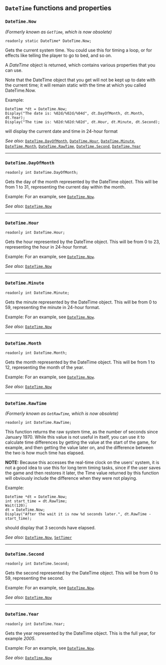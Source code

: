 ## `DateTime` functions and properties

### `DateTime.Now`

*(Formerly known as `GetTime`, which is now obsolete)*

    readonly static DateTime* DateTime.Now;

Gets the current system time. You could use this for timing a loop, or
for effects like telling the player to go to bed, and so on.

A *DateTime* object is returned, which contains various properties that
you can use.

Note that the DateTime object that you get will not be kept up to date
with the current time; it will remain static with the time at which you
called DateTime.Now.

Example:

    DateTime *dt = DateTime.Now;
    Display("The date is: %02d/%02d/%04d", dt.DayOfMonth, dt.Month, dt.Year);
    Display("The time is: %02d:%02d:%02d", dt.Hour, dt.Minute, dt.Second);

will display the current date and time in 24-hour format

*See also:* [`DateTime.DayOfMonth`](DateTime#datetimedayofmonth),
[`DateTime.Hour`](DateTime#datetimehour),
[`DateTime.Minute`](DateTime#datetimeminute),
[`DateTime.Month`](DateTime#datetimemonth),
[`DateTime.RawTime`](DateTime#datetimerawtime),
[`DateTime.Second`](DateTime#datetimesecond),
[`DateTime.Year`](DateTime#datetimeyear)

---

### `DateTime.DayOfMonth`

    readonly int DateTime.DayOfMonth;

Gets the day of the month represented by the DateTime object. This will
be from 1 to 31, representing the current day within the month.

Example: For an example, see [`DateTime.Now`](DateTime#datetimenow).

*See also:* [`DateTime.Now`](DateTime#datetimenow)

---

### `DateTime.Hour`

    readonly int DateTime.Hour;

Gets the hour represented by the DateTime object. This will be from 0 to
23, representing the hour in 24-hour format.

Example: For an example, see [`DateTime.Now`](DateTime#datetimenow).

*See also:* [`DateTime.Now`](DateTime#datetimenow)

---

### `DateTime.Minute`

    readonly int DateTime.Minute;

Gets the minute represented by the DateTime object. This will be from 0
to 59, representing the minute in 24-hour format.

Example: For an example, see [`DateTime.Now`](DateTime#datetimenow).

*See also:* [`DateTime.Now`](DateTime#datetimenow)

---

### `DateTime.Month`

    readonly int DateTime.Month;

Gets the month represented by the DateTime object. This will be from 1
to 12, representing the month of the year.

Example: For an example, see [`DateTime.Now`](DateTime#datetimenow).

*See also:* [`DateTime.Now`](DateTime#datetimenow)

---

### `DateTime.RawTime`

*(Formerly known as `GetRawTime`, which is now obsolete)*

    readonly int DateTime.RawTime;

This function returns the raw system time, as the number of seconds
since January 1970. While this value is not useful in itself, you can
use it to calculate time differences by getting the value at the start
of the game, for example, and then getting the value later on, and the
difference between the two is how much time has elapsed.

**NOTE:** Because this accesses the real-time clock on the users'
system, it is not a good idea to use this for long term timing tasks,
since if the user saves the game and then restores it later, the Time
value returned by this function will obviously include the difference
when they were not playing.

Example:

    DateTime *dt = DateTime.Now;
    int start_time = dt.RawTime;
    Wait(120);
    dt = DateTime.Now;
    Display("After the wait it is now %d seconds later.", dt.RawTime - start_time);

should display that 3 seconds have elapsed.

*See also:* [`DateTime.Now`](DateTime#datetimenow),
[`SetTimer`](Globalfunctions_General#settimer)

---

### `DateTime.Second`

    readonly int DateTime.Second;

Gets the second represented by the DateTime object. This will be from 0
to 59, representing the second.

Example: For an example, see [`DateTime.Now`](DateTime#datetimenow).

*See also:* [`DateTime.Now`](DateTime#datetimenow)

---

### `DateTime.Year`

    readonly int DateTime.Year;

Gets the year represented by the DateTime object. This is the full year,
for example *2005*.

Example: For an example, see [`DateTime.Now`](DateTime#datetimenow).

*See also:* [`DateTime.Now`](DateTime#datetimenow)
